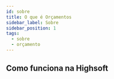 ```yaml
---
id: sobre
title: O que é Orçamentos
sidebar_label: Sobre
sidebar_position: 1
tags:
  - sobre
  - orçamento
---
```


## Como funciona na Highsoft
